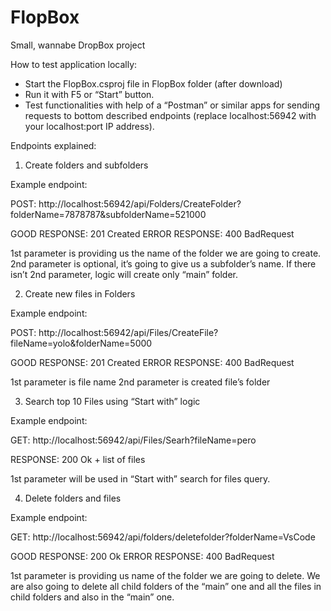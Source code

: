 # FlopBox
Small, wannabe DropBox project

How to test application locally:
-	Start the FlopBox.csproj file in FlopBox folder (after download)
-	Run it with F5 or “Start” button. 
-	Test functionalities with help of a “Postman” or similar apps for sending requests to bottom described endpoints (replace localhost:56942 with your localhost:port IP address).

Endpoints explained:

1.	Create folders and subfolders

Example endpoint:

POST: http://localhost:56942/api/Folders/CreateFolder?folderName=7878787&subfolderName=521000

GOOD RESPONSE: 201 Created
ERROR RESPONSE: 400 BadRequest
 
1st parameter is providing us the name of the folder we are going to create.
2nd parameter is optional, it’s going to give us a subfolder’s name. If there isn’t 2nd parameter, logic will create only “main” folder.

2.	Create new files in Folders

Example endpoint:

POST: http://localhost:56942/api/Files/CreateFile?fileName=yolo&folderName=5000

GOOD RESPONSE: 201 Created
ERROR RESPONSE: 400 BadRequest

1st parameter is file name
2nd parameter is created file’s folder 

3.	Search top 10 Files using “Start with” logic

Example endpoint:

GET: http://localhost:56942/api/Files/Searh?fileName=pero 

RESPONSE: 200 Ok + list of files

1st parameter will be used in “Start with” search for files query.

4.	Delete folders and files

Example endpoint:
 
GET: http://localhost:56942/api/folders/deletefolder?folderName=VsCode

GOOD RESPONSE: 200 Ok
ERROR RESPONSE: 400 BadRequest

1st parameter is providing us name of the folder we are going to delete. We are also going to delete all child folders of the “main” one and all the files in child folders and also in the “main” one.
